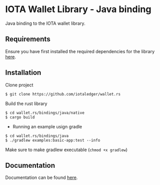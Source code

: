 # IOTA Wallet Library - Java binding

Java binding to the IOTA wallet library.

## Requirements

Ensure you have first installed the required dependencies for the library [here](https://github.com/iotaledger/wallet.rs/blob/dev/README.md).

## Installation

Clone project
```
$ git clone https://github.com/iotaledger/wallet.rs
```

Build the rust library
```
$ cd wallet.rs/bindings/java/native
$ cargo build
```

- Running an example usign gradle
```
$ cd wallet.rs/bindings/java
$ ./gradlew examples:basic-app:test --info
```

Make sure to make gradlew executable (`chmod +x gradlew`)

## Documentation

Documentation can be found [here](https://wallet-lib.docs.iota.org/libraries/nodejs).
